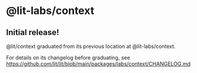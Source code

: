 # @lit-labs/context

## Initial release!

@lit/context graduated from its previous location at @lit-labs/context.

For details on its changelog before graduating, see https://github.com/lit/lit/blob/main/packages/labs/context/CHANGELOG.md
